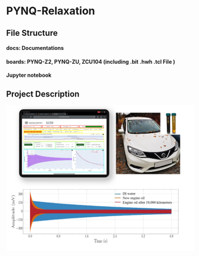 # PYNQ-Relaxation

## File Structure

#### docs: Documentations

#### boards: PYNQ-Z2, PYNQ-ZU, ZCU104 (including .bit .hwh .tcl File )

#### Jupyter notebook 


## Project Description 


![relaxation](docs/PYNQ_Relaxation.jpg)

